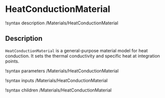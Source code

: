 # HeatConductionMaterial
!syntax description /Materials/HeatConductionMaterial

## Description
`HeatConductionMaterial` is a general-purpose material model for heat conduction.  It sets
the thermal conductivity and specific heat at integration points.

!syntax parameters /Materials/HeatConductionMaterial

!syntax inputs /Materials/HeatConductionMaterial

!syntax children /Materials/HeatConductionMaterial

